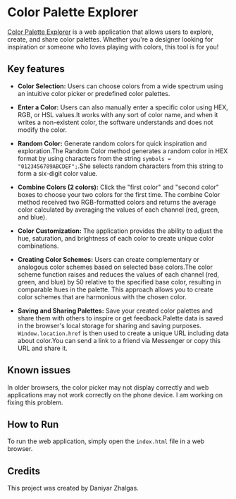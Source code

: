 # Color Palette Explorer

[Color Palette Explorer](https://color-palette-explorer.vercel.app/) is a web application that allows users to explore, create, and share color palettes. Whether you're a designer looking for inspiration or someone who loves playing with colors, this tool is for you!

## Key features 

- **Color Selection:** Users can choose colors from a wide spectrum using an intuitive color picker or predefined color palettes.
  
- **Enter a Color:** Users can also manually enter a specific color using HEX, RGB, or HSL values.It works with any sort of color name, and when it writes a non-existent color, the software understands and does not modify the color.
  
- **Random Color:** Generate random colors for quick inspiration and exploration.The Random Color method generates a random color in HEX format by using characters from the string  `symbols = "0123456789ABCDEF";`.She selects random characters from this string to form a six-digit color value.
  
- **Combine Colors (2 colors):** Click the "first color" and "second color" boxes to choose your two colors for the first time. The combine Color method received two RGB-formatted colors and returns the average color calculated by averaging the values of each channel (red, green, and blue).
  
- **Color Customization:** The application provides the ability to adjust the hue, saturation, and brightness of each color to create unique color combinations.
  
- **Creating Color Schemes:** Users can create complementary or analogous color schemes based on selected base colors.The color scheme function raises and reduces the values of each channel (red, green, and blue) by 50 relative to the specified base color, resulting in comparable hues in the palette. This approach allows you to create color schemes that are harmonious with the chosen color.
  
- **Saving and Sharing Palettes:** Save your created color palettes and share them with others to inspire or get feedback.Palette data is saved in the browser's local storage for sharing and saving purposes. `Window.location.href` is then used to create a unique URL including data about color.You can send a link to a friend via Messenger or copy this URL and share it.
## Known issues
In older browsers, the color picker may not display correctly and web applications may not work correctly on the phone device. I am working on fixing this problem.

## How to Run
To run the web application, simply open the `index.html` file in a web browser.

## Credits
This project was created by Daniyar Zhalgas.

